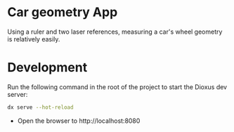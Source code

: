 # Car geometry App
Using a ruler and two laser references, measuring a car's wheel geometry is relatively easily.



# Development

Run the following command in the root of the project to start the Dioxus dev server:

```bash
dx serve --hot-reload
```

- Open the browser to http://localhost:8080
